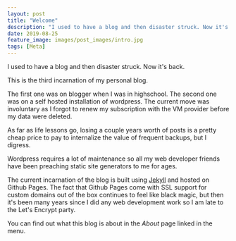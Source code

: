 ```yaml
---
layout: post
title: "Welcome"
description: "I used to have a blog and then disaster struck. Now it's back."
date: 2019-08-25
feature_image: images/post_images/intro.jpg
tags: [Meta]
---
```


I used to have a blog and then disaster struck. Now it's back.

<!--more-->

This is the third incarnation of my personal blog. 

The first one was on blogger when I was in highschool. The second one was on a self hosted installation of wordpress. The current move was involuntary as I forgot to renew my subscription with the VM provider before my data were deleted.

As far as life lessons go, losing a couple years worth of posts is a pretty cheap price to pay to internalize the value of frequent backups, but I digress.

Wordpress requires a lot of maintenance so all my web developer friends have been preaching static site generators to me for ages.

The current incarnation of the blog is built using [Jekyll](https://jekyllrb.com/) and hosted on Github Pages. The fact that Github Pages come with SSL support for custom domains out of the box continues to feel like black magic, but then it's been many years since I did any web development work so I am late to the Let's Encrypt party.

You can find out what this blog is about in the *About* page linked in the menu. 
